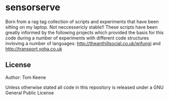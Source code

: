 sensorserve
===========

Born from a rag tag collection of scripts and experiments that have been sitting on my laptop.
Not neccessericly  stable!! These scripts have been greatly informed by the following projects which provided the basis for this code during a number of experiments with different code structures invloving a number of languages: 
http://theanthillsocial.co.uk/wifungi and
http://transport.yoha.co.uk


## License
Author: Tom Keene

Unless otherwise stated all code in this repository is released under a GNU General Public License
